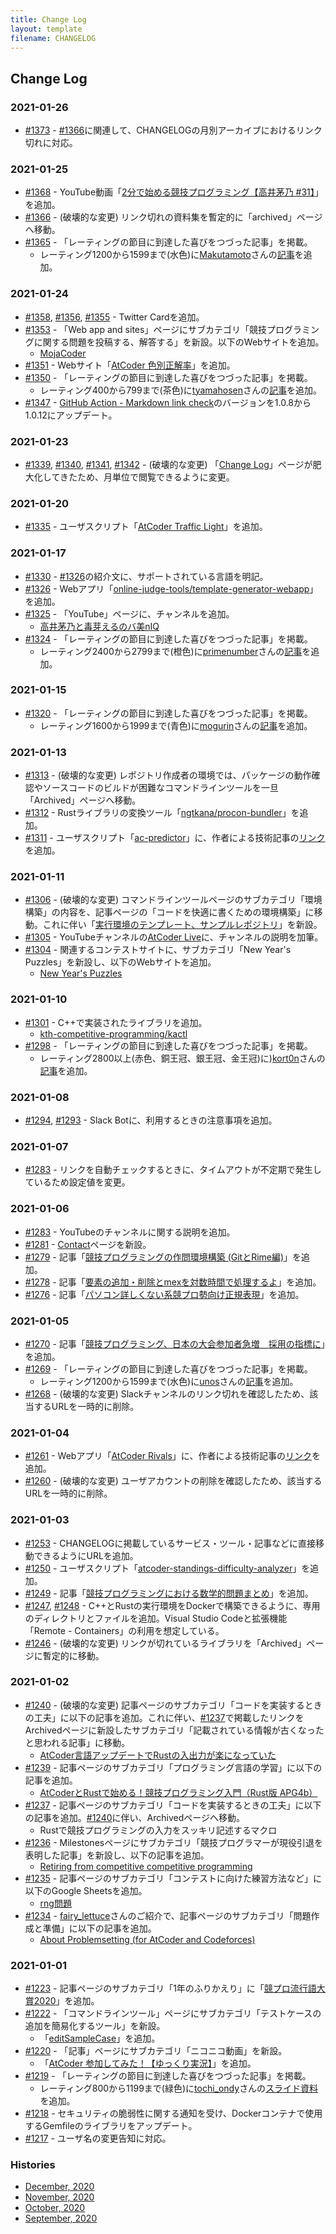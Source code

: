 ```yaml
---
title: Change Log
layout: template
filename: CHANGELOG
---
```


## Change Log

### 2021-01-26

- [#1373](https://github.com/KATO-Hiro/AtCoderClans/pull/1373) - [#1366](https://github.com/KATO-Hiro/AtCoderClans/pull/1366)に関連して、CHANGELOGの月別アーカイブにおけるリンク切れに対応。

### 2021-01-25

- [#1368](https://github.com/KATO-Hiro/AtCoderClans/pull/1368) - YouTube動画「[2分で始める競技プログラミング【高井茅乃 #31】](https://www.youtube.com/watch?v=F4_1yWI5Z-Y&feature=youtu.be)」を追加。
- [#1366](https://github.com/KATO-Hiro/AtCoderClans/pull/1366) - (破壊的な変更) リンク切れの資料集を暫定的に「archived」ページへ移動。
- [#1365](https://github.com/KATO-Hiro/AtCoderClans/pull/1365) - 「レーティングの節目に到達した喜びをつづった記事」を掲載。
  - レーティング1200から1599まで(水色)に[Makutamoto](https://atcoder.jp/users/Makutamoto)さんの[記事](https://qiita.com/makutamoto/items/46aad858376ea8768ec1?utm_content=bufferbfdce&utm_medium)を追加。

### 2021-01-24

- [#1358](https://github.com/KATO-Hiro/AtCoderClans/pull/1358), [#1356](https://github.com/KATO-Hiro/AtCoderClans/pull/1356), [#1355](https://github.com/KATO-Hiro/AtCoderClans/pull/1355) - Twitter Cardを追加。
- [#1353](https://github.com/KATO-Hiro/AtCoderClans/pull/1353) - 「Web app and sites」ページにサブカテゴリ「競技プログラミングに関する問題を投稿する、解答する」を新設。以下のWebサイトを追加。
  - [MojaCoder](https://mojacoder.vercel.app/)
- [#1351](https://github.com/KATO-Hiro/AtCoderClans/pull/1351) - Webサイト「[AtCoder 色別正解率](http://shobonvip.web.fc2.com/atcoder/cp/index.html)」を追加。
- [#1350](https://github.com/KATO-Hiro/AtCoderClans/pull/1350) - 「レーティングの節目に到達した喜びをつづった記事」を掲載。
  - レーティング400から799まで(茶色)に[tyamahosen](https://atcoder.jp/users/tyamahosen)さんの[記事](https://segment-three.hatenablog.com/entry/2021/01/24/171947)を追加。
- [#1347](https://github.com/KATO-Hiro/AtCoderClans/pull/1347) - [GitHub Action - Markdown link check](https://github.com/gaurav-nelson/github-action-markdown-link-check)のバージョンを1.0.8から1.0.12にアップデート。

### 2021-01-23

- [#1339](https://github.com/KATO-Hiro/AtCoderClans/pull/1339), [#1340](https://github.com/KATO-Hiro/AtCoderClans/pull/1340), [#1341](https://github.com/KATO-Hiro/AtCoderClans/pull/1341), [#1342](https://github.com/KATO-Hiro/AtCoderClans/pull/1342) - (破壊的な変更) 「[Change Log](https://kato-hiro.github.io/AtCoderClans/CHANGELOG)」ページが肥大化してきたため、月単位で閲覧できるように変更。

### 2021-01-20

- [#1335](https://github.com/KATO-Hiro/AtCoderClans/pull/1335) - ユーザスクリプト「[AtCoder Traffic Light](https://greasyfork.org/ja/scripts/420136-atcoder-traffic-light)」を追加。

### 2021-01-17

- [#1330](https://github.com/KATO-Hiro/AtCoderClans/pull/1330) - [#1326](https://github.com/KATO-Hiro/AtCoderClans/pull/1326)の紹介文に、サポートされている言語を明記。
- [#1326](https://github.com/KATO-Hiro/AtCoderClans/pull/1326) - Webアプリ「[online-judge-tools/template-generator-webapp](https://online-judge-tools.github.io/template-generator-webapp/)」を追加。
- [#1325](https://github.com/KATO-Hiro/AtCoderClans/pull/1325) - 「YouTube」ページに、チャンネルを追加。
  - [高井茅乃と毒芽えるのバ美nIQ](https://www.youtube.com/channel/UCTOxnI3eOI_o1HRgzq-LEZw/playlists)
- [#1324](https://github.com/KATO-Hiro/AtCoderClans/pull/1324) - 「レーティングの節目に到達した喜びをつづった記事」を掲載。
  - レーティング2400から2799まで(橙色)に[primenumber](https://atcoder.jp/users/primenumber)さんの[記事](https://primenumber.hatenadiary.jp/entry/2021/01/17/063650)を追加。

### 2021-01-15

- [#1320](https://github.com/KATO-Hiro/AtCoderClans/pull/1320) - 「レーティングの節目に到達した喜びをつづった記事」を掲載。
  - レーティング1600から1999まで(青色)に[mogurin](https://atcoder.jp/users/mogurin)さんの[記事](https://mogurin1000000007.hatenablog.com/entry/2021/01/13/074016)を追加。

### 2021-01-13

- [#1313](https://github.com/KATO-Hiro/AtCoderClans/pull/1313) - (破壊的な変更) レポジトリ作成者の環境では、パッケージの動作確認やソースコードのビルドが困難なコマンドラインツールを一旦「Archived」ページへ移動。
- [#1312](https://github.com/KATO-Hiro/AtCoderClans/pull/1312) - Rustライブラリの変換ツール「[ngtkana/procon-bundler](https://github.com/ngtkana/procon-bundler)」を追加。
- [#1311](https://github.com/KATO-Hiro/AtCoderClans/pull/1311) - ユーザスクリプト「[ac-predictor](https://greasyfork.org/ja/scripts/369954-ac-predictor)」に、作者による技術記事の[リンク](https://qiita.com/keymoon/items/e83259f882f26c8f10a1)を追加。

### 2021-01-11

- [#1306](https://github.com/KATO-Hiro/AtCoderClans/pull/1306) - (破壊的な変更) コマンドラインツールページのサブカテゴリ「環境構築」の内容を、記事ページの「コードを快適に書くための環境構築」に移動。これに伴い「[実行環境のテンプレート、サンプルレポジトリ](https://kato-hiro.github.io/AtCoderClans/media#%E5%AE%9F%E8%A1%8C%E7%92%B0%E5%A2%83%E3%81%AE%E3%83%86%E3%83%B3%E3%83%97%E3%83%AC%E3%83%BC%E3%83%88%E3%82%B5%E3%83%B3%E3%83%97%E3%83%AB%E3%83%AC%E3%83%9D%E3%82%B8%E3%83%88%E3%83%AA)」を新設。
- [#1305](https://github.com/KATO-Hiro/AtCoderClans/pull/1305) - YouTubeチャンネルの[AtCoder Live](https://www.youtube.com/channel/UCtG3StnbhxHxXfE6Q4cPZwQ)に、チャンネルの説明を加筆。
- [#1304](https://github.com/KATO-Hiro/AtCoderClans/pull/1304) - 関連するコンテストサイトに、サブカテゴリ「New Year's Puzzles」を新設し、以下のWebサイトを追加。
  - [New Year's Puzzles](https://nyp.snuke.org/)

### 2021-01-10

- [#1301](https://github.com/KATO-Hiro/AtCoderClans/pull/1301) - C++で実装されたライブラリを追加。
  - [kth-competitive-programming/kactl](https://github.com/kth-competitive-programming/kactl)
- [#1298](https://github.com/KATO-Hiro/AtCoderClans/pull/1298) - 「レーティングの節目に到達した喜びをつづった記事」を掲載。
  - レーティング2800以上(赤色、銅王冠、銀王冠、金王冠)に)[kort0n](https://atcoder.jp/users/kort0n)さんの[記事](https://kort0n.hatenablog.com/entry/2021/01/10/065058)を追加。

### 2021-01-08

- [#1294](https://github.com/KATO-Hiro/AtCoderClans/pull/1294), [#1293](https://github.com/KATO-Hiro/AtCoderClans/pull/1293) - Slack Botに、利用するときの注意事項を追加。

### 2021-01-07

- [#1283](https://github.com/KATO-Hiro/AtCoderClans/pull/1288) - リンクを自動チェックするときに、タイムアウトが不定期で発生しているため設定値を変更。

### 2021-01-06

- [#1283](https://github.com/KATO-Hiro/AtCoderClans/pull/1283) - YouTubeのチャンネルに関する説明を追加。
- [#1281](https://github.com/KATO-Hiro/AtCoderClans/pull/1281) - [Contact](https://kato-hiro.github.io/AtCoderClans/contact)ページを新設。
- [#1279](https://github.com/KATO-Hiro/AtCoderClans/pull/1279) - 記事「[競技プログラミングの作問環境構築 (GitとRime編)](https://wakuwinmail.hatenablog.com/entry/2020/12/05/015747)」を追加。
- [#1278](https://github.com/KATO-Hiro/AtCoderClans/pull/1278) - 記事「[要素の追加・削除とmexを対数時間で処理するよ](https://rsk0315.hatenablog.com/entry/2020/10/11/125049)」を追加。
- [#1276](https://github.com/KATO-Hiro/AtCoderClans/pull/1276) - 記事「[パソコン詳しくない系競プロ勢向け正規表現](https://snuke.hatenablog.com/entry/2017/12/27/191600)」を追加。

### 2021-01-05

- [#1270](https://github.com/KATO-Hiro/AtCoderClans/pull/1270) - 記事「[競技プログラミング、日本の大会参加者急増　採用の指標に](https://www.chunichi.co.jp/article/180774)」を追加。
- [#1269](https://github.com/KATO-Hiro/AtCoderClans/pull/1269) - 「レーティングの節目に到達した喜びをつづった記事」を掲載。
  - レーティング1200から1599まで(水色)に[unos](https://atcoder.jp/users/unos)さんの[記事](https://unosss.hatenablog.com/entry/2020/07/06/194805)を追加。
- [#1268](https://github.com/KATO-Hiro/AtCoderClans/pull/1268) - (破壊的な変更) Slackチャンネルのリンク切れを確認したため、該当するURLを一時的に削除。

### 2021-01-04

- [#1261](https://github.com/KATO-Hiro/AtCoderClans/pull/1261) - Webアプリ「[AtCoder Rivals](https://atcoder-rivals.herokuapp.com/)」に、作者による技術記事の[リンク](https://note.com/sackey/n/nf0b7ed1e9d1a)を追加。
- [#1260](https://github.com/KATO-Hiro/AtCoderClans/pull/1260) - (破壊的な変更) ユーザアカウントの削除を確認したため、該当するURLを一時的に削除。

### 2021-01-03

- [#1253](https://github.com/KATO-Hiro/AtCoderClans/pull/1253) - CHANGELOGに掲載しているサービス・ツール・記事などに直接移動できるようにURLを追加。
- [#1250](https://github.com/KATO-Hiro/AtCoderClans/pull/1250) - ユーザスクリプト「[atcoder-standings-difficulty-analyzer](https://greasyfork.org/ja/scripts/419541-atcoder-standings-difficulty-analyzer)」を追加。
- [#1249](https://github.com/KATO-Hiro/AtCoderClans/pull/1249) - 記事「[競技プログラミングにおける数学的問題まとめ](https://www.hamayanhamayan.com/entry/2017/10/14/125941)」を追加。
- [#1247](https://github.com/KATO-Hiro/AtCoderClans/pull/1247), [#1248](https://github.com/KATO-Hiro/AtCoderClans/pull/1248) - C++とRustの実行環境をDockerで構築できるように、専用のディレクトリとファイルを追加。Visual Studio Codeと拡張機能「Remote - Containers」の利用を想定している。
- [#1246](https://github.com/KATO-Hiro/AtCoderClans/pull/1246) - (破壊的な変更) リンクが切れているライブラリを「Archived」ページに暫定的に移動。

### 2021-01-02

- [#1240](https://github.com/KATO-Hiro/AtCoderClans/pull/1240) - (破壊的な変更) 記事ページのサブカテゴリ「コードを実装するときの工夫」に以下の記事を追加。これに伴い、[#1237](https://github.com/KATO-Hiro/AtCoderClans/pull/1237)で掲載したリンクをArchivedページに新設したサブカテゴリ「記載されている情報が古くなったと思われる記事」に移動。
  - [AtCoder言語アップデートでRustの入出力が楽になっていた](https://qiita.com/koji-cw/items/0cce3b075faffe5e50ed)
- [#1239](https://github.com/KATO-Hiro/AtCoderClans/pull/1239) - 記事ページのサブカテゴリ「プログラミング言語の学習」に以下の記事を追加。
  - [AtCoderとRustで始める！競技プログラミング入門（Rust版 APG4b）](https://zenn.dev/toga/books/apg4b-rust-ver)
- [#1237](https://github.com/KATO-Hiro/AtCoderClans/pull/1237) - 記事ページのサブカテゴリ「コードを実装するときの工夫」に以下の記事を追加。[#1240](https://github.com/KATO-Hiro/AtCoderClans/pull/1240)に伴い、Archivedページへ移動。
  - Rustで競技プログラミングの入力をスッキリ記述するマクロ
- [#1236](https://github.com/KATO-Hiro/AtCoderClans/pull/1236) - Milestonesページにサブカテゴリ「競技プログラマーが現役引退を表明した記事」を新設し、以下の記事を追加。
  - [Retiring from competitive competitive programming](https://codeforces.com/blog/entry/86174)
- [#1235](https://github.com/KATO-Hiro/AtCoderClans/pull/1235) - 記事ページのサブカテゴリ「コンテストに向けた練習方法など」に以下のGoogle Sheetsを追加。
  - [rng問題](https://docs.google.com/spreadsheets/d/1-dwOvCUGF7ITCYXg2LUFo0YqvZc7PTNX3jz1USuXuBE/edit#gid=0)
- [#1234](https://github.com/KATO-Hiro/AtCoderClans/pull/1234) - [fairy_lettuce](https://atcoder.jp/users/fairy_lettuce)さんのご紹介で、記事ページのサブカテゴリ「問題作成と準備」に以下の記事を追加。
  - [About Problemsetting (for AtCoder and Codeforces)](https://codeforces.com/blog/entry/85424?locale=en)

### 2021-01-01

- [#1223](https://github.com/KATO-Hiro/AtCoderClans/pull/1223) - 記事ページのサブカテゴリ「1年のふりかえり」に「[競プロ流行語大賞2020](https://twitter.com/dem08656775/status/1344569069857488896)」を追加。
- [#1222](https://github.com/KATO-Hiro/AtCoderClans/pull/1222) - 「コマンドラインツール」ページにサブカテゴリ「テストケースの追加を簡易化するツール」を新設。
  - 「[editSampleCase](https://marketplace.visualstudio.com/items?itemName=imomo.editsamplecase)」を追加。
- [#1220](https://github.com/KATO-Hiro/AtCoderClans/pull/1220) - 「記事」ページにサブカテゴリ「ニコニコ動画」を新設。
  - 「[AtCoder 参加してみた！【ゆっくり実況】](https://www.nicovideo.jp/series/140853)」を追加。
- [#1219](https://github.com/KATO-Hiro/AtCoderClans/pull/1219) - 「レーティングの節目に到達した喜びをつづった記事」を掲載。
  - レーティング800から1199まで(緑色)に[tochi_ondy](https://atcoder.jp/users/tochi_ondy)さんの[スライド資料](https://tochi-y.github.io/slides/2020-12-29_atcoder/export/index.html#/)を追加。
- [#1218](https://github.com/KATO-Hiro/AtCoderClans/pull/1218) - セキュリティの脆弱性に関する通知を受け、Dockerコンテナで使用するGemfileのライブラリをアップデート。
- [#1217](https://github.com/KATO-Hiro/AtCoderClans/pull/1217) - ユーザ名の変更告知に対応。

### Histories

- [December, 2020](https://github.com/KATO-Hiro/AtCoderClans/blob/master/monthly_changelog/2020_12.md)
- [November, 2020](https://github.com/KATO-Hiro/AtCoderClans/blob/master/monthly_changelog/2020_11.md)
- [October, 2020](https://github.com/KATO-Hiro/AtCoderClans/blob/master/monthly_changelog/2020_10.md)
- [September, 2020](https://github.com/KATO-Hiro/AtCoderClans/blob/master/monthly_changelog/2020_09.md)
